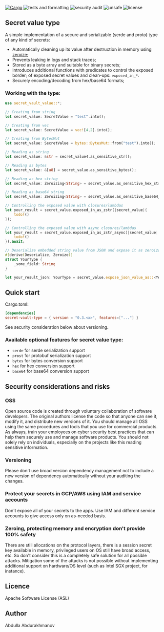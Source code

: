 [![Cargo](https://img.shields.io/crates/v/secret-vault-value.svg)](https://crates.io/crates/secret-vault-value)
![tests and formatting](https://github.com/abdolence/secret-vault-rs/workflows/tests%20&amp;%20formatting/badge.svg)
![security audit](https://github.com/abdolence/secret-vault-rs/workflows/security%20audit/badge.svg)
![unsafe](https://img.shields.io/badge/unsafe-forbidden-success.svg)
![license](https://img.shields.io/github/license/abdolence/secret-vault-rs)

## Secret value type
A simple implementation of a secure and serializable (serde and proto) type
of any kind of secrets:
 - Automatically cleaning up its value after destruction in memory using [zeroize](https://docs.rs/zeroize/latest/zeroize/);
 - Prevents leaking in logs and stack traces;
 - Stored as a byte array and suitable for binary secrets;
 - Introduces additional functions with predicates to control the exposed border;
   of exposed secret values and clean-ups: `exposed_in_*`.
 - Securely encoding/decoding from hex/base64 formats;

### Working with the type:

```rust
use secret_vault_value::*;

// Creating from string
let secret_value: SecretValue = "test".into();

// Creating from vec
let secret_value: SecretValue = vec![4,2].into();

// Creating from BytesMut
let secret_value: SecretValue = bytes::BytesMut::from("test").into();

// Reading as string
let secret_value: &str = secret_value4.as_sensitive_str();

// Reading as bytes
let secret_value: &[u8] = secret_value.as_sensitive_bytes();

// Reading as hex string
let secret_value: Zeroizing<String> = secret_value.as_sensitive_hex_str();

// Reading as base64 string
let secret_value: Zeroizing<String> = secret_value.as_sensitive_base64_str();

// Controlling the exposed value with closures/lambdas
let your_result = secret_value.exposed_in_as_zstr(|secret_value|{
    todo!()
});

// Controlling the exposed value with async closures/lambdas
let your_result = secret_value.exposed_in_as_zstr_async(|secret_value| async {
    todo!()
}).await;

// Deserialize embedded string value from JSON and expose it as zeroizable structure:
#[derive(Deserialize, Zeroize)]
struct YourType {
    _some_field: String
}

let your_result_json: YourType = secret_value.expose_json_value_as::<YourType>().unwrap();
```

## Quick start

Cargo.toml:
```toml
[dependencies]
secret-vault-type = { version = "0.3.<x>", features=["..."] }
```
See security consideration below about versioning.

### Available optional features for secret value type:
- `serde` for serde serialization support
- `prost` for protobuf serialization support
- `bytes` for bytes conversion support
- `hex` for hex conversion support
- `base64` for base64 conversion support

## Security considerations and risks

### OSS
Open source code is created through voluntary collaboration of software developers.
The original authors license the code so that anyone can see it, modify it, and
distribute new versions of it.
You should manage all OSS using the same procedures and tools that you use for
commercial products. As always, train your employees on
cyber security best practices that can help them securely 
use and manage software products.
You should not solely rely on individuals, especially on the projects like this
reading sensitive information.

### Versioning
Please don't use broad version dependency management not to include
a new version of dependency automatically without your auditing the changes.

### Protect your secrets in GCP/AWS using IAM and service accounts
Don't expose all of your secrets to the apps. 
Use IAM and different service accounts to give access only on as-needed basis.

### Zeroing, protecting memory and encryption don't provide 100% safety
There are still allocations on the protocol layers, there is
a session secret key available in memory, privileged users on OS still
have broad access, etc.
So don't consider this is a completely safe solution for all possible attacks.
Mitigation some of the attacks is not possible without implementing
additional support on hardware/OS level (such as Intel SGX project, for instance).

## Licence
Apache Software License (ASL)

## Author
Abdulla Abdurakhmanov
